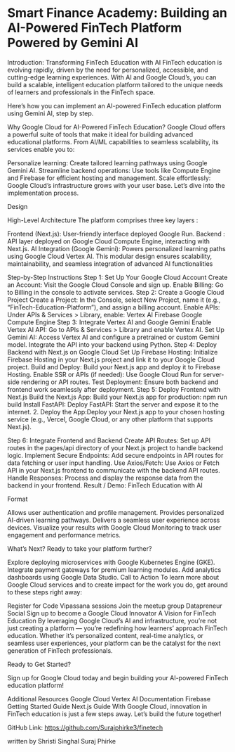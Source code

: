 <h1>Smart Finance Academy: Building an AI-Powered FinTech Platform Powered by Gemini AI</h1>


Introduction: Transforming FinTech Education with AI
FinTech education is evolving rapidly, driven by the need for personalized, accessible, and cutting-edge learning experiences. With AI and Google Cloud’s, you can build a scalable, intelligent education platform tailored to the unique needs of learners and professionals in the FinTech space.

Here’s how you can implement an AI-powered FinTech education platform using Gemini AI, step by step.

Why Google Cloud for AI-Powered FinTech Education?
Google Cloud offers a powerful suite of tools that make it ideal for building advanced educational platforms. From AI/ML capabilities to seamless scalability, its services enable you to:

Personalize learning: Create tailored learning pathways using Google Gemini AI.
Streamline backend operations: Use tools like Compute Engine and Firebase for efficient hosting and management.
Scale effortlessly: Google Cloud’s infrastructure grows with your user base.
Let’s dive into the implementation process.

Design



High-Level Architecture
The platform comprises three key layers :

Frontend (Next.js): User-friendly interface deployed Google Run.
Backend : API layer deployed on Google Cloud Compute Engine, interacting with Next.js.
AI Integration (Google Gemini): Powers personalized learning paths using Google Cloud Vertex AI.
This modular design ensures scalability, maintainability, and seamless integration of advanced AI functionalities

Step-by-Step Instructions
Step 1: Set Up Your Google Cloud Account
Create an Account: Visit the Google Cloud Console and sign up.
Enable Billing: Go to Billing in the console to activate services.
Step 2: Create a Google Cloud Project
Create a Project: In the Console, select New Project, name it (e.g., “FinTech-Education-Platform”), and assign a billing account.
Enable APIs: Under APIs & Services > Library, enable:
Vertex AI
Firebase
Google Compute Engine
Step 3: Integrate Vertex AI and Google Gemini
Enable Vertex AI API: Go to APIs & Services > Library and enable Vertex AI.
Set Up Gemini AI:
Access Vertex AI and configure a pretrained or custom Gemini model.
Integrate the API into your backend using Python.
Step 4: Deploy Backend with Next.js on Google Cloud
Set Up Firebase Hosting: Initialize Firebase Hosting in your Next.js project and link it to your Google Cloud project.
Build and Deploy: Build your Next.js app and deploy it to Firebase Hosting.
Enable SSR or APIs (if needed): Use Google Cloud Run for server-side rendering or API routes.
Test Deployment: Ensure both backend and frontend work seamlessly after deployment.
Step 5: Deploy Frontend with Next.js
Build the Next.js App:
Build your Next.js app for production:
npm run build
Install FastAPI:
Deploy FastAPI: Start the server and expose it to the internet.
2. Deploy the App:Deploy your Next.js app to your chosen hosting service (e.g., Vercel, Google Cloud, or any other platform that supports Next.js).

Step 6: Integrate Frontend and Backend
Create API Routes: Set up API routes in the pages/api directory of your Next.js project to handle backend logic.
Implement Secure Endpoints: Add secure endpoints in API routes for data fetching or user input handling.
Use Axios/Fetch: Use Axios or Fetch API in your Next.js frontend to communicate with the backend API routes.
Handle Responses: Process and display the response data from the backend in your frontend.
Result / Demo: FinTech Education with AI



Format

Allows user authentication and profile management.
Provides personalized AI-driven learning pathways.
Delivers a seamless user experience across devices.
Visualize your results with Google Cloud Monitoring to track user engagement and performance metrics.

What’s Next?
Ready to take your platform further?

Explore deploying microservices with Google Kubernetes Engine (GKE).
Integrate payment gateways for premium learning modules.
Add analytics dashboards using Google Data Studio.
Call to Action
To learn more about Google Cloud services and to create impact for the work you do, get around to these steps right away:

Register for Code Vipassana sessions
Join the meetup group Datapreneur Social
Sign up to become a Google Cloud Innovator
A Vision for FinTech Education
By leveraging Google Cloud’s AI and infrastructure, you’re not just creating a platform — you’re redefining how learners’ approach FinTech education. Whether it’s personalized content, real-time analytics, or seamless user experiences, your platform can be the catalyst for the next generation of FinTech professionals.

Ready to Get Started?

Sign up for Google Cloud today and begin building your AI-powered FinTech education platform!

Additional Resources
Google Cloud Vertex AI Documentation
Firebase Getting Started Guide
Next.js Guide
With Google Cloud, innovation in FinTech education is just a few steps away. Let’s build the future together!

GitHub Link: https://github.com/Surajphirke3/finetech

written by Shristi Singhal
Suraj Phirke
